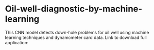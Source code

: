 # Oil-well-diagnostic-by-machine-learning
This CNN model detects down-hole problems for oil well using machine learning techniques and dynamometer card data.
Link to download full application: 
